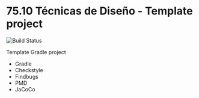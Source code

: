 # 75.10 Técnicas de Diseño - Template project
 ![Build Status](https://travis-ci.org/alealazraqui/template) 

Template Gradle project

* Gradle
* Checkstyle
* Findbugs
* PMD
* JaCoCo

